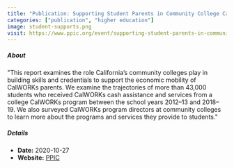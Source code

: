 ```yaml
---
title: "Publication: Supporting Student Parents in Community College CalWORKs Programs"
categories: ["publication", "higher education"]
image: student-supports.png
visit: https://www.ppic.org/event/supporting-student-parents-in-community-college-calworks-programs/
---
```


##### About

"This report examines the role California’s community colleges play in building
skills and credentials to support the economic mobility of CalWORKs parents. We
examine the trajectories of more than 43,000 students who received CalWORKs
cash assistance and services from a college CalWORKs program between the
school years 2012–13 and 2018–19. We also surveyed CalWORKs program
directors at community colleges to learn more about the programs and services
they provide to students."

##### Details

- **Date:** 2020-10-27
- **Website:** [PPIC](https://www.ppic.org/wp-content/uploads/supporting-student-parents-in-community-college-calworks-programs-october-2020.pdf)

